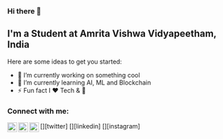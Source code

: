 ### Hi there 👋

## I'm a Student at Amrita Vishwa Vidyapeetham, India

Here are some ideas to get you started:

- 🔭 I’m currently working on something cool
- 🌱 I’m currently learning AI, ML and Blockchain
- ⚡ Fun fact I ❤️ Tech & 🐶

### Connect with me:

[<img align="left" alt="codeSTACKr | Twitter" width="22px" src="https://cdn.jsdelivr.net/npm/simple-icons@v3/icons/twitter.svg" />][twitter]
[<img align="left" alt="codeSTACKr | LinkedIn" width="22px" src="https://cdn.jsdelivr.net/npm/simple-icons@v3/icons/linkedin.svg" />][linkedin]
[<img align="left" alt="codeSTACKr | Instagram" width="22px" src="https://cdn.jsdelivr.net/npm/simple-icons@v3/icons/instagram.svg" />][instagram]

<br />

